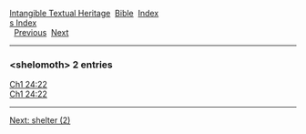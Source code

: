 [Intangible Textual Heritage](../../index)  [Bible](../index) 
[Index](index)   
[s Index](_s_)  
  [Previous](c10205)  [Next](c10207) 

------------------------------------------------------------------------

### &lt;shelomoth&gt; 2 entries

[Ch1 24:22](../kjv/ch1024.htm#022)  
[Ch1 24:22](../kjv/ch1024.htm#022)  

------------------------------------------------------------------------

[Next: shelter (2)](c10207)
